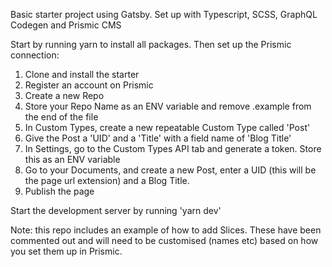 Basic starter project using Gatsby. Set up with Typescript, SCSS, GraphQL Codegen and Prismic CMS 

Start by running yarn to install all packages. Then set up the Prismic connection:

1. Clone and install the starter
2. Register an account on Prismic
3. Create a new Repo
4. Store your Repo Name as an ENV variable and remove .example from the end of the file
5. In Custom Types, create a new repeatable Custom Type called 'Post' 
6. Give the Post a 'UID' and a 'Title' with a field name of 'Blog Title'
7. In Settings, go to the Custom Types API tab and generate a token. Store this as an ENV variable
8. Go to your Documents, and create a new Post, enter a UID (this will be the page url extension) and a Blog Title. 
9. Publish the page

Start the development server by running 'yarn dev'

Note: this repo includes an example of how to add Slices. These have been commented out and will need to be customised (names etc) based on how you set them up in Prismic. 
